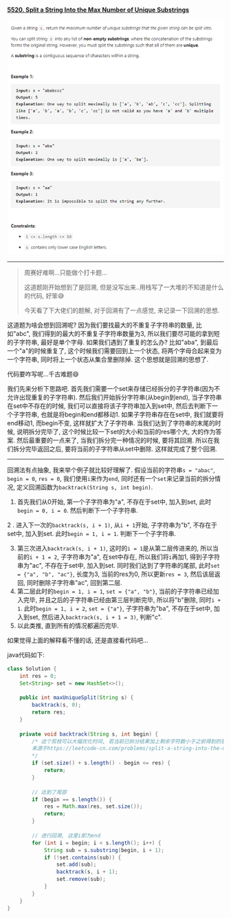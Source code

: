 #### [5520. Split a String Into the Max Number of Unique Substrings](https://leetcode-cn.com/problems/split-a-string-into-the-max-number-of-unique-substrings/)

![image-20200920173539579](../../assets/image-20200920173539579.png)

---

> 周赛好难啊...只能做个打卡题...
>
> 这道题刚开始想到了是回溯, 但是没写出来..用栈写了一大堆的不知道是什么的代码, 好笨:sweat_smile:
>
> 今天看了下大佬们的题解, 对于回溯有了一点感觉, 来记录一下回溯的思想.



这道题为啥会想到回溯呢? 因为我们要找最大的不重复子字符串的数量, 比如"abc", 我们得到的最大的不重复子字符串数量为3, 所以我们要尽可能的拿到短的子字符串, 最好是单个字母. 如果我们遇到了重复的怎么办? 比如"aba", 到最后一个"a"的时候重复了, 这个时候我们需要回到上一个状态, 将两个字母合起来变为一个字符串, 同时将上一个状态从集合里删除掉. 这个思想就是回溯的思想了.

代码要咋写呢...千古难题:smile:

我们先来分析下思路吧. 首先我们需要一个set来存储已经拆分的子字符串(因为不允许出现重复的子字符串). 然后我们开始拆分字符串(从begin到end), 当子字符串在set中不存在的时候, 我们可以直接将该子字符串加入到set中, 然后去判断下一个子字符串, 也就是将begin和end都移动1. 如果子字符串存在在set中, 我们就要将end移动1, 而begin不变, 这样就扩大了子字符串. 当我们达到了字符串的末尾的时候, 说明拆分完毕了, 这个时候比较一下set的大小和当前的res哪个大, 大的作为答案. 然后最重要的一点来了, 当我们拆分完一种情况的时候, 要将其回溯. 所以在我们拆分完毕返回之后, 要将当前的子字符串从set中删除. 这样就完成了整个回溯.

---

回溯法有点抽象, 我来举个例子就比较好理解了. 假设当前的字符串`s = "abac"`, `begin = 0`, `res = 0`, 我们使用`i`来作为`end`, 同时还有一个`set`来记录当前的拆分情况, 定义回溯函数为`backtrack(String s, int begin)`.

1. 首先我们从0开始, 第一个子字符串为"a", 不存在于set中, 加入到set, 此时`begin = 0, i = 0`. 然后判断下一个子字符串.

2 . 进入下一次的`backtrack(s, i + 1)`, 从`i + 1`开始, 子字符串为"b", 不存在于set中, 加入到set. 此时`begin = 1, i = 1`. 判断下一个子字符串.

3. 第三次进入`backtrack(s, i + 1)`, 这时的`i = 1`是从第二层传进来的, 所以当前的`i + 1 = 2`, 子字符串为"a", 在set中存在, 所以我们将`i`再加1, 得到子字符串为"ac", 不存在于set中, 加入到set. 同时我们达到了字符串的尾部, 此时`set = {"a", "b", "ac"}`, 长度为3, 当前的res为0, 所以更新`res = 3`, 然后该层返回, 同时删除子字符串"ac", 回到第二层.
4. 第二层此时的`begin = 1, i = 1`, `set = {"a", "b"}`, 当前的子字符串已经加入完毕, 并且之后的子字符串已经由第三层判断完毕, 所以将"b"删除, 同时`i + 1`. 此时`begin = 1, i = 2`, `set = {"a"}`, 子字符串为"ba", 不存在于set中, 加入到set, 然后进入`backtrack(s, i + 1 = 3)`, 判断"c".
5. 以此类推, 直到所有的情况都遍历完毕.



如果觉得上面的解释看不懂的话, 还是直接看代码吧...

java代码如下:

```java
class Solution {
    int res = 0;
    Set<String> set = new HashSet<>();

    public int maxUniqueSplit(String s) {
        backtrack(s, 0);
        return res;
    }

    private void backtrack(String s, int begin) {
		/* 这个剪枝可以大幅优化时间, 若当前已拆分结果加上剩余字符数小于之前得到的答案，则没有必要再进行下去
        来源于https://leetcode-cn.com/problems/split-a-string-into-the-max-number-of-unique-substrings/solution/javahui-su-4ms29mb-by-xiaoxi666/
        */
        if (set.size() + s.length() - begin <= res) {
            return;
        }

        // 达到了尾部
        if (begin == s.length()) {
            res = Math.max(res, set.size());
            return;
        }

        // 进行回溯, 这里i即为end
        for (int i = begin; i < s.length(); i++) {
            String sub = s.substring(begin, i + 1);
            if (!set.contains(sub)) {
                set.add(sub);
                backtrack(s, i + 1);
                set.remove(sub);
            }
        }
    }
}
```



